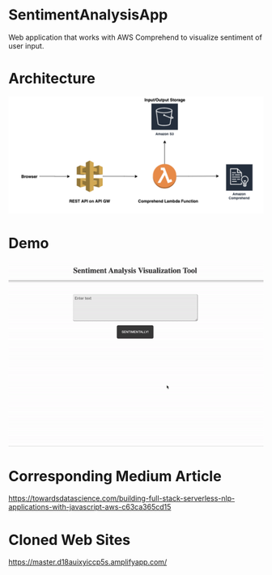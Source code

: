 # SentimentAnalysisApp
Web application that works with AWS Comprehend to visualize sentiment of user input.

# Architecture
<img src = "architecture.png">

# Demo
![](ezgif.com-gif-maker.gif)

# Corresponding Medium Article
https://towardsdatascience.com/building-full-stack-serverless-nlp-applications-with-javascript-aws-c63ca365cd15

# Cloned Web Sites
https://master.d18auixyiccp5s.amplifyapp.com/

